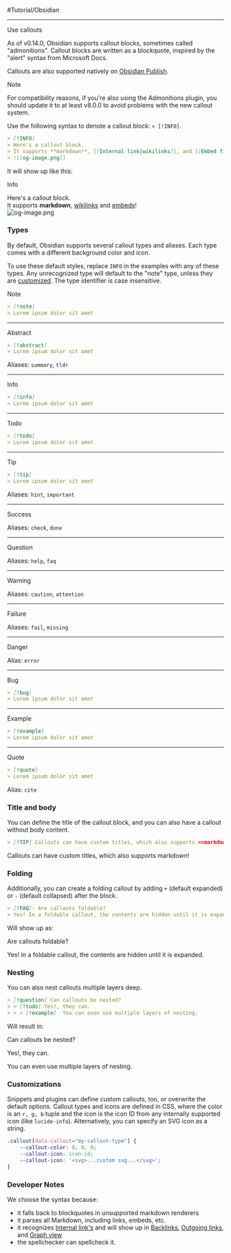 #Tutorial/Obsidian 

---


Use callouts

As of v0.14.0, Obsidian supports callout blocks, sometimes called "admonitions". Callout blocks are written as a blockquote, inspired by the "alert" syntax from Microsoft Docs.

Callouts are also supported natively on [Obsidian Publish](https://help.obsidian.md/Obsidian+Publish/Introduction+to+Obsidian+Publish).

Note

For compatibility reasons, if you're also using the Admonitions plugin, you should update it to at least v8.0.0 to avoid problems with the new callout system.

Use the following syntax to denote a callout block: `> [!INFO]`.

```markdown
> [!INFO]
> Here's a callout block.
> It supports **markdown**, [[Internal link|wikilinks]], and [[Embed files|embeds]]!
> ![[og-image.png]]
```

It will show up like this:

Info

Here's a callout block.  
It supports **markdown**, [wikilinks](https://help.obsidian.md/How+to/Internal+link) and [embeds](https://help.obsidian.md/How+to/Embed+files)!  
![og-image.png](https://publish-01.obsidian.md/access/f786db9fac45774fa4f0d8112e232d67/og-image.png)

### Types

By default, Obsidian supports several callout types and aliases. Each type comes with a different background color and icon.

To use these default styles, replace `INFO` in the examples with any of these types. Any unrecognized type will default to the "note" type, unless they are [customized](https://help.obsidian.md/How+to/Use+callouts#Customizations). The type identifier is case insensitive.

Note

```md
> [!note]
> Lorem ipsum dolor sit amet
```

---

Abstract

```md
> [!abstract]
> Lorem ipsum dolor sit amet
```

Aliases: `summary`, `tldr`

---

Info

```md
> [!info]
> Lorem ipsum dolor sit amet
```

---

Todo

```md
> [!todo]
> Lorem ipsum dolor sit amet
```

---

Tip

```md
> [!tip]
> Lorem ipsum dolor sit amet
```

Aliases: `hint`, `important`

---

Success

Aliases: `check`, `done`

---

Question

Aliases: `help`, `faq`

---

Warning

Aliases: `caution`, `attention`

---

Failure

Aliases: `fail`, `missing`

---

Danger

Alias: `error`

---

Bug

```md
> [!bug]
> Lorem ipsum dolor sit amet
```

---

Example

```md
> [!example]
> Lorem ipsum dolor sit amet
```

---

Quote

```md
> [!quote]
> Lorem ipsum dolor sit amet
```

Alias: `cite`

### Title and body

You can define the title of the callout block, and you can also have a callout without body content.

```markdown
> [!TIP] Callouts can have custom titles, which also supports ==markdown==!
```

Callouts can have custom titles, which also supports markdown!

### Folding

Additionally, you can create a folding callout by adding `+` (default expanded) or `-` (default collapsed) after the block.

```markdown
> [!FAQ]- Are callouts foldable?
> Yes! In a foldable callout, the contents are hidden until it is expanded.
```

Will show up as:

Are callouts foldable?

Yes! In a foldable callout, the contents are hidden until it is expanded.

### Nesting

You can also nest callouts multiple layers deep.

```markdown
> [!question] Can callouts be nested?
> > [!todo] Yes!, they can.
> > > [!example]  You can even use multiple layers of nesting.
```

Will result in:

Can callouts be nested?

Yes!, they can.

You can even use multiple layers of nesting.

### Customizations

Snippets and plugins can define custom callouts, too, or overwrite the default options. Callout types and icons are defined in CSS, where the color is an `r, g, b` tuple and the icon is the icon ID from any internally supported icon (like `lucide-info`). Alternatively, you can specify an SVG icon as a string.

```css
.callout[data-callout="my-callout-type"] {
    --callout-color: 0, 0, 0;
    --callout-icon: icon-id;
    --callout-icon: '<svg>...custom svg...</svg>';
}
```

### Developer Notes

We choose the syntax because:

-   it falls back to blockquotes in unsupported markdown renderers
-   it parses all Markdown, including links, embeds, etc.
-   it recognizes [Internal link's](https://help.obsidian.md/How+to/Internal+link) and will show up in [Backlinks](https://help.obsidian.md/Plugins/Backlinks), [Outgoing links](https://help.obsidian.md/Plugins/Outgoing+links), and [Graph view](https://help.obsidian.md/Plugins/Graph+view)
-   the spellchecker can spellcheck it.

